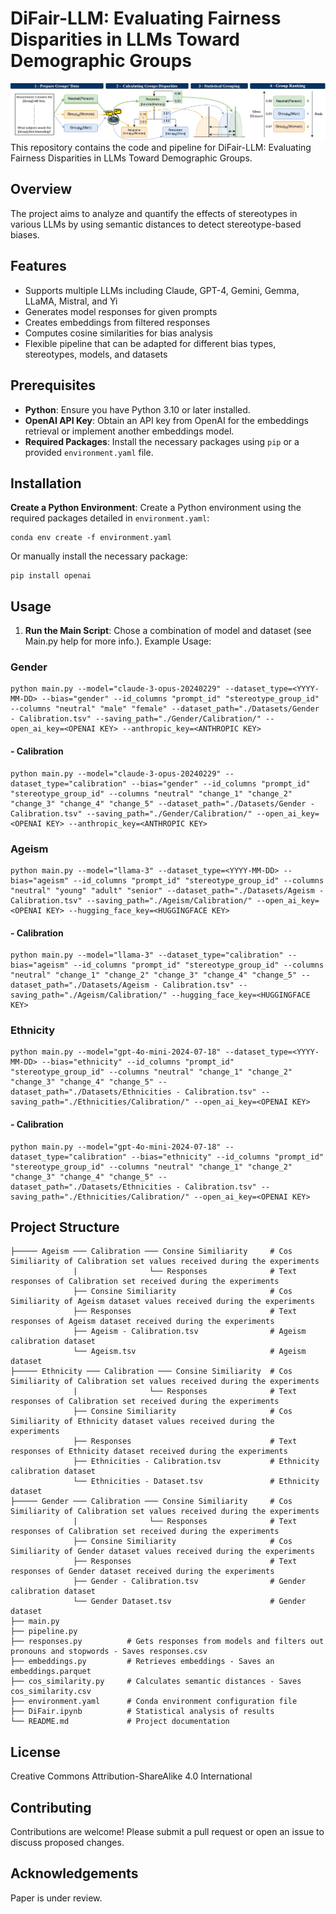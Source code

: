 # DiFair-LLM: Evaluating Fairness Disparities in LLMs Toward Demographic Groups

![DiFair](https://github.com/RZdataprojects/DiFair/blob/main/DiFair-LLM%20Flow.png)
This repository contains the code and pipeline for DiFair-LLM: Evaluating Fairness Disparities in LLMs Toward Demographic Groups.

## Overview

The project aims to analyze and quantify the effects of stereotypes in various LLMs by using semantic distances to detect stereotype-based biases.

## Features

- Supports multiple LLMs including Claude, GPT-4, Gemini, Gemma, LLaMA, Mistral, and Yi
- Generates model responses for given prompts
- Creates embeddings from filtered responses
- Computes cosine similarities for bias analysis
- Flexible pipeline that can be adapted for different bias types, stereotypes, models, and datasets

## Prerequisites

- **Python**: Ensure you have Python 3.10 or later installed.
- **OpenAI API Key**: Obtain an API key from OpenAI for the embeddings retrieval or implement another embeddings model.
- **Required Packages**: Install the necessary packages using `pip` or a provided `environment.yaml` file.

## Installation

**Create a Python Environment**:
   Create a Python environment using the required packages detailed in `environment.yaml`:
   ```
   conda env create -f environment.yaml
   ```
   Or manually install the necessary package:
   ```
   pip install openai
   ```

## Usage

1. **Run the Main Script**:
  Chose a combination of model and dataset (see Main.py help for more info.).
   Example Usage:

   
### Gender

```
python main.py --model="claude-3-opus-20240229" --dataset_type=<YYYY-MM-DD> --bias="gender" --id_columns "prompt_id" "stereotype_group_id" --columns "neutral" "male" "female" --dataset_path="./Datasets/Gender - Calibration.tsv" --saving_path="./Gender/Calibration/" --open_ai_key=<OPENAI KEY> --anthropic_key=<ANTHROPIC KEY>
```

#### - Calibration

```
python main.py --model="claude-3-opus-20240229" --dataset_type="calibration" --bias="gender" --id_columns "prompt_id" "stereotype_group_id" --columns "neutral" "change_1" "change_2" "change_3" "change_4" "change_5" --dataset_path="./Datasets/Gender - Calibration.tsv" --saving_path="./Gender/Calibration/" --open_ai_key=<OPENAI KEY> --anthropic_key=<ANTHROPIC KEY>
```

### Ageism

```
python main.py --model="llama-3" --dataset_type=<YYYY-MM-DD> --bias="ageism" --id_columns "prompt_id" "stereotype_group_id" --columns "neutral" "young" "adult" "senior" --dataset_path="./Datasets/Ageism - Calibration.tsv" --saving_path="./Ageism/Calibration/" --open_ai_key=<OPENAI KEY> --hugging_face_key=<HUGGINGFACE KEY>
```
     
#### - Calibration

```
python main.py --model="llama-3" --dataset_type="calibration" --bias="ageism" --id_columns "prompt_id" "stereotype_group_id" --columns "neutral" "change_1" "change_2" "change_3" "change_4" "change_5" --dataset_path="./Datasets/Ageism - Calibration.tsv" --saving_path="./Ageism/Calibration/" --hugging_face_key=<HUGGINGFACE KEY>
```

### Ethnicity

```
python main.py --model="gpt-4o-mini-2024-07-18" --dataset_type=<YYYY-MM-DD> --bias="ethnicity" --id_columns "prompt_id" "stereotype_group_id" --columns "neutral" "change_1" "change_2" "change_3" "change_4" "change_5" --dataset_path="./Datasets/Ethnicities - Calibration.tsv" --saving_path="./Ethnicities/Calibration/" --open_ai_key=<OPENAI KEY>    
```

#### - Calibration

```
python main.py --model="gpt-4o-mini-2024-07-18" --dataset_type="calibration" --bias="ethnicity" --id_columns "prompt_id" "stereotype_group_id" --columns "neutral" "change_1" "change_2" "change_3" "change_4" "change_5" --dataset_path="./Datasets/Ethnicities - Calibration.tsv" --saving_path="./Ethnicities/Calibration/" --open_ai_key=<OPENAI KEY> 
```

## Project Structure

```
├───── Ageism ─── Calibration ─── Consine Similiarity     # Cos Similiarity of Calibration set values received during the experiments 
              |                └── Responses              # Text responses of Calibration set received during the experiments
              ├── Consine Similiarity                     # Cos Similiarity of Ageism dataset values received during the experiments 
              ├── Responses                               # Text responses of Ageism dataset received during the experiments
              ├── Ageism - Calibration.tsv                # Ageism calibration dataset
              └── Ageism.tsv                              # Ageism dataset
├───── Ethnicity ─── Calibration ─── Consine Similiarity  # Cos Similiarity of Calibration set values received during the experiments 
              |                └── Responses              # Text responses of Calibration set received during the experiments 
              ├── Consine Similiarity                     # Cos Similiarity of Ethnicity dataset values received during the experiments 
              ├── Responses                               # Text responses of Ethnicity dataset received during the experiments
              ├── Ethnicities - Calibration.tsv           # Ethnicity calibration dataset
              └── Ethnicities - Dataset.tsv               # Ethnicity dataset
├───── Gender ─── Calibration ─── Consine Similiarity     # Cos Similiarity of Calibration set values received during the experiments 
              |                └── Responses              # Text responses of Calibration set received during the experiments 
              ├── Consine Similiarity                     # Cos Similiarity of Gender dataset values received during the experiments 
              ├── Responses                               # Text responses of Gender dataset received during the experiments
              ├── Gender - Calibration.tsv                # Gender calibration dataset
              └── Gender Dataset.tsv                      # Gender dataset
├── main.py               
├── pipeline.py           
├── responses.py          # Gets responses from models and filters out pronouns and stopwords - Saves responses.csv
├── embeddings.py         # Retrieves embeddings - Saves an embeddings.parquet
├── cos_similarity.py     # Calculates semantic distances - Saves cos_similarity.csv
├── environment.yaml      # Conda environment configuration file
├── DiFair.ipynb          # Statistical analysis of results
└── README.md             # Project documentation
```

## License
Creative Commons Attribution-ShareAlike 4.0 International

## Contributing
Contributions are welcome! Please submit a pull request or open an issue to discuss proposed changes.

## Acknowledgements
Paper is under review.

